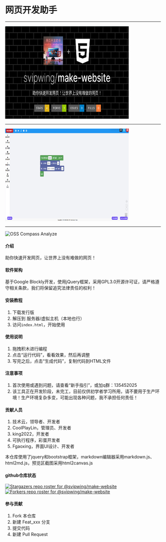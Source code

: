 # 网页开发助手

<hr />
<img src="./image/cover.png" width="400px" height="300px" />
<hr />
<img src="./image/help2.png" width="400px" height="300px" />
<hr />
<img src="https://compass.gitee.com/chart/svzp5m02.svg?metric=overview&y_trans=1&range=6M" alt="OSS Compass Analyze" />

#### 介绍

助你快速开发网页，让世界上没有难做的网页！

#### 软件架构

基于Google Blockly开发，使用jQuery框架，采用GPL3.0开源许可证，请严格遵守相关条款，我们将保留追究法律责任的权利！

#### 安装教程

1. 下载发行版
2. 解压到 服务器/虚拟主机（本地也行）
3. 访问`index.html`，开始使用

#### 使用说明

1. 拖拽积木进行编程
2. 点击“运行代码”，看看效果，然后再调整
3. 写完之后，点击“生成代码”，复制代码到HTML文件

#### 注意事项

1. 首次使用或遇到问题，请查看“新手指引”，或加q群：135452025
2. 该工具正在开发阶段，未完工，目前仅供初学者学习所用，请不要用于生产环境！生产环境复杂多变，可能出现各种问题，我不承担任何责任！

#### 贡献人员

1. 技术云，领导者、开发者
2. CoolPlayLin，管理员、开发者
3. king2022，开发者
4. 可执行程序，彩蛋开发者
5. Fgaoxing，界面UI设计、开发者

本仓库使用了jquery和bootstrap框架，markdown编辑器采用markdown.js、html2md.js，预览区截图采用html2canvas.js

#### github仓库状态

[![Stargazers repo roster for @svipwing/make-website](https://reporoster.com/stars/svipwing/make-website)](https://github.com/svipwing/make-website/stargazers)
[![Forkers repo roster for @svipwing/make-website](https://reporoster.com/forks/svipwing/make-website)](https://github.com/svipwing/make-website/network/members)

#### 参与贡献

1. Fork 本仓库
2. 新建 Feat_xxx 分支
3. 提交代码
4. 新建 Pull Request